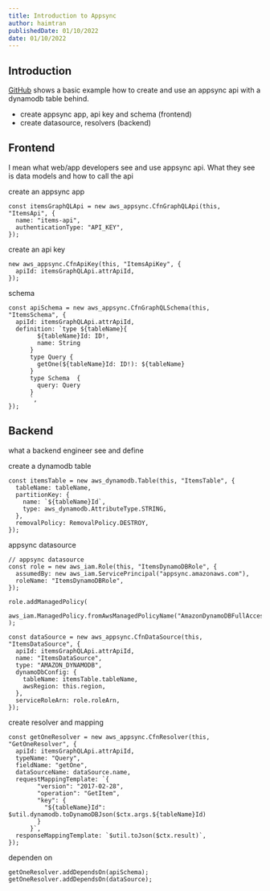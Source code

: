 ```yaml
---
title: Introduction to Appsync
author: haimtran
publishedDate: 01/10/2022
date: 01/10/2022
---
```


## Introduction

[GitHub](https://github.com/cdk-entest/appsync-ddb) shows a basic example how to create and use an appsync api with a dynamodb table behind.

- create appsync app, api key and schema (frontend)
- create datasource, resolvers (backend)

## Frontend

I mean what web/app developers see and use appsync api. What they see is data models and how to call the api

create an appsync app

```tsx
const itemsGraphQLApi = new aws_appsync.CfnGraphQLApi(this, "ItemsApi", {
  name: "items-api",
  authenticationType: "API_KEY",
});
```

create an api key

```tsx
new aws_appsync.CfnApiKey(this, "ItemsApiKey", {
  apiId: itemsGraphQLApi.attrApiId,
});
```

schema

```tsx
const apiSchema = new aws_appsync.CfnGraphQLSchema(this, "ItemsSchema", {
  apiId: itemsGraphQLApi.attrApiId,
  definition: `type ${tableName}{
        ${tableName}Id: ID!, 
        name: String
      }
      type Query {
        getOne(${tableName}Id: ID!): ${tableName}
      }
      type Schema  {
        query: Query
      }
      `,
});
```

## Backend

what a backend engineer see and define

create a dynamodb table

```tsx
const itemsTable = new aws_dynamodb.Table(this, "ItemsTable", {
  tableName: tableName,
  partitionKey: {
    name: `${tableName}Id`,
    type: aws_dynamodb.AttributeType.STRING,
  },
  removalPolicy: RemovalPolicy.DESTROY,
});
```

appsync datasource

```tsx
// appsync datasource
const role = new aws_iam.Role(this, "ItemsDynamoDBRole", {
  assumedBy: new aws_iam.ServicePrincipal("appsync.amazonaws.com"),
  roleName: "ItemsDynamoDBRole",
});

role.addManagedPolicy(
  aws_iam.ManagedPolicy.fromAwsManagedPolicyName("AmazonDynamoDBFullAccess")
);

const dataSource = new aws_appsync.CfnDataSource(this, "ItemsDataSource", {
  apiId: itemsGraphQLApi.attrApiId,
  name: "ItemsDataSource",
  type: "AMAZON_DYNAMODB",
  dynamoDbConfig: {
    tableName: itemsTable.tableName,
    awsRegion: this.region,
  },
  serviceRoleArn: role.roleArn,
});
```

create resolver and mapping

```tsx
const getOneResolver = new aws_appsync.CfnResolver(this, "GetOneResolver", {
  apiId: itemsGraphQLApi.attrApiId,
  typeName: "Query",
  fieldName: "getOne",
  dataSourceName: dataSource.name,
  requestMappingTemplate: `{
        "version": "2017-02-28",
        "operation": "GetItem",
        "key": {
          "${tableName}Id": $util.dynamodb.toDynamoDBJson($ctx.args.${tableName}Id)
        }
      }`,
  responseMappingTemplate: `$util.toJson($ctx.result)`,
});
```

dependen on

```tsx
getOneResolver.addDependsOn(apiSchema);
getOneResolver.addDependsOn(dataSource);
```
